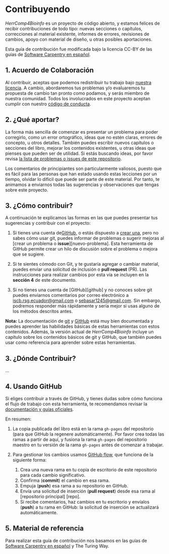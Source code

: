 # Contribuyendo

_HerrComp4Bioinfo_ es un proyecto de código abierto, y estamos felices de recibir contribuciones de todo tipo: nuevas secciones o capítulos, correcciones al material existente, informes de errores, revisiones de cambios, apoyo con material de diseño, u otras posibles aportaciones.

Esta guía de contribución fue modificada bajo la licencia CC-BY de las guías de [Software Carpentry en español](https://github.com/swcarpentry/git-novice-es/blob/gh-pages/CONTRIBUTING.md).

## 1. Acuerdo de Colaboración

Al contribuir, aceptas que podemos redistribuir tu trabajo bajo [nuestra licencia](LICENCIA.md). A cambio, abordaremos tus problemas y/o evaluaremos tu propuesta de cambio tan pronto como podamos, y serás miembro de nuestra comunidad. Todos los involucrados en este proyecto aceptan cumplir con nuestro [código de conducta](CODE_OF_CONDUCT.md).

## 2. ¿Qué aportar?

La forma más sencilla de comenzar es presentar un problema para poder corregirlo, como un error ortográfico, ideas que no estén claras, errores de concepto, u otros detalles. También puedes escribir nuevos capítulos o secciones del libro, mejorar los contenidos existentes, u otras ideas que pienses que pueden ser de utilidad. Si estás buscando ideas, por favor revisa [la lista de problemas o issues de este repositorio](https://github.com/RSG-Ecuador/HerrComp4Bioinfo/issues).

Los comentarios de principiantes son particularmente valiosos, puesto que es fácil para las personas que han estado usando estas lecciones por un tiempo, olvidar lo difícil que puede ser parte de este material. Por tanto, te animamos a enviarnos todas las sugerencias y observaciones que tengas sobre este proyecto.

## 3. ¿Cómo contribuir?

A continuación te explicamos las formas en las que puedes presentar tus sugerencias y contribuir con el proyecto:

1. Si tienes una cuenta de[GitHub](https://github.com/), o estás dispuesto a [crear una](https://github.com/join), pero no sabes cómo usar git, puedes informar de problemas o sugerir mejoras al [crear un problema o **issue**][nuevo-problema]. Esta herramienta de GitHub permite crear un hilo de discusión sobre el problema o mejora que se sugiere.

2. Si te sientes cómodo con Git, y te gustaría agregar o cambiar material, puedes enviar una solicitud de inclusión o **pull request** (PR). Las  instrucciones para realizar cambios por esta vía se incluyen en la **sección 4** de este documento.

3. Si no tienes una cuenta de [GitHub][github] y no conoces sobre git puedes enviarnos comentarios por correo electrónico a iscb.rsg.ecuador@gmail.com o sebasar1245@gmail.com. Sin embargo, podremos responder más rápidamente y sería mejor si usas alguno de los métodos descritos antes.

**Nota:** La documentación de [git](https://git-scm.com/doc) y [GitHub](https://guides.github.com/) está muy bien documentada y puedes aprender las habilidades básicas de estas herramientas con estos contenidos. Además, la versión actual de _HerrComp4Bioinfo_ incluye un capítulo sobre los contenidos básicos de git y GitHub, que también puedes usar como referencia para aprender sobre estas herramientas.  

## 3. ¿Dónde Contribuir?

...

## 4. Usando GitHub

Si eliges contribuir a través de GitHub, y tienes dudas sobre cómo funciona el flujo de trabajo con esta herramienta, te recomendamos revisar la [documentación y guías oficiales](https://guides.github.com/).

En resumen:

1. La copia publicada del libro está en la rama `gh-pages` del repositorio (para que GitHub la regenere automáticamente). Por favor crea todas las ramas a partir de aquí, y fusiona la rama `gh-pages` del repositorio maestro en tu versión de la rama `gh-pages` antes de comenzar a trabajar. 

2. Para gestionar los cambios usamos [GitHub flow](https://guides.github.com/introduction/flow/), que funciona de la siguiente forma:
    1. Crea una nueva rama en tu copia de escritorio de este repositorio para cada cambio significativo.
    2. Confirma (**commit**) el cambio en esa rama.
    3. Empuja (**push**) esa rama a su repositorio en GitHub.
    4. Envía una solicitud de inserción (**pull request**) desde esa rama al [repositorio principal] [repo].
    5. Si recibe comentarios, haz cambios en tu escritorio y envíalos (**push**) a tu rama en GitHub:
    la solicitud de inserción se actualizará automáticamente.

## 5. Material de referencia

Para realizar esta guía de contribución nos basamos en las guías de [Software Carpentry en español](https://software-carpentry.org/lessons/) y The Turing Way.
